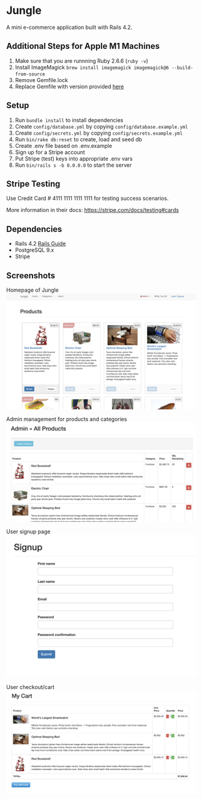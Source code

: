 # Jungle

A mini e-commerce application built with Rails 4.2.

## Additional Steps for Apple M1 Machines

1. Make sure that you are runnning Ruby 2.6.6 (`ruby -v`)
1. Install ImageMagick `brew install imagemagick imagemagick@6 --build-from-source`
2. Remove Gemfile.lock
3. Replace Gemfile with version provided [here](https://gist.githubusercontent.com/FrancisBourgouin/831795ae12c4704687a0c2496d91a727/raw/ce8e2104f725f43e56650d404169c7b11c33a5c5/Gemfile)

## Setup

1. Run `bundle install` to install dependencies
2. Create `config/database.yml` by copying `config/database.example.yml`
3. Create `config/secrets.yml` by copying `config/secrets.example.yml`
4. Run `bin/rake db:reset` to create, load and seed db
5. Create .env file based on .env.example
6. Sign up for a Stripe account
7. Put Stripe (test) keys into appropriate .env vars
8. Run `bin/rails s -b 0.0.0.0` to start the server

## Stripe Testing

Use Credit Card # 4111 1111 1111 1111 for testing success scenarios.

More information in their docs: <https://stripe.com/docs/testing#cards>

## Dependencies

* Rails 4.2 [Rails Guide](http://guides.rubyonrails.org/v4.2/)
* PostgreSQL 9.x
* Stripe

## Screenshots

Homepage of Jungle
!['homepage'](https://github.com/charleenmperrier/jungle/blob/master/docs/home-page.png?raw=true)


Admin management for products and categories
!['admin'](https://github.com/charleenmperrier/jungle/blob/master/docs/admin-products-management-page.png?raw=true)


User signup page
!['user signup'](https://github.com/charleenmperrier/jungle/blob/master/docs/user-signup.png?raw=true)


User checkout/cart
!['checkout'](https://github.com/charleenmperrier/jungle/blob/master/docs/user-checkout-cart.png?raw=true)